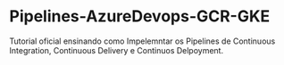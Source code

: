 # Pipelines-AzureDevops-GCR-GKE
Tutorial oficial ensinando como Impelemntar os Pipelines de Continuous Integration, Continuous Delivery e Continuos Delpoyment. 
